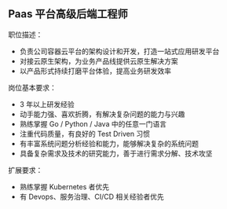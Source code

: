 ## Paas 平台高级后端工程师

职位描述：
- 负责公司容器云平台的架构设计和开发，打造一站式应用研发平台
- 对接云原生架构，为业务产品线提供云原生解决方案
- 以产品形式持续打磨平台体验，提高业务研发效率

岗位基本要求：
- 3 年以上研发经验
- 动手能力强、喜欢折腾，有解决复杂问题的能力与兴趣
- 熟练掌握 Go / Python / Java 中的任意一门语言
- 注重代码质量，有良好的 Test Driven 习惯
- 有丰富系统问题分析经验和能力，能够解决复杂的系统问题
- 具备复杂需求及技术的研究能力，善于进行需求分解、技术攻坚

扩展要求：
- 熟练掌握 Kubernetes 者优先
- 有 Devops、服务治理、CI/CD 相关经验者优先
